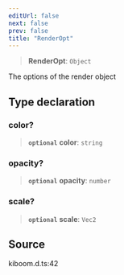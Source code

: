 ```yaml
---
editUrl: false
next: false
prev: false
title: "RenderOpt"
---
```


> **RenderOpt**: `Object`

The options of the render object

## Type declaration

### color?

> **`optional`** **color**: `string`

### opacity?

> **`optional`** **opacity**: `number`

### scale?

> **`optional`** **scale**: `Vec2`

## Source

kiboom.d.ts:42
